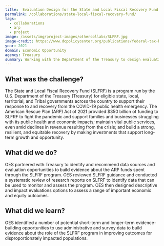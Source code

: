 ```yaml
---
title:  Evaluation Design for the State and Local Fiscal Recovery Fund
permalink: /collaborations/state-local-fiscal-recovery-fund/
tags:
  - collaborations
  - arp
  - project
image: /assets/img/project-images/othercollabs/SLFRF.jpg
image-credit: https://www.dcpolicycenter.org/publications/federal-tax-bill-will-increase-district-revenue-no-windfall/
year: 2021
domain: Economic Opportunity
agency: Treasury
summary: Working with the Department of the Treasury to design evaluations of a fiscal transfer program
---
```

## What was the challenge? 

The State and Local Fiscal Recovery Fund (SLFRF) is a program run by the U.S. Department of the Treasury (Treasury) for eligible state, local, territorial, and Tribal governments across the country to support their response to and recovery from the COVID-19 public health emergency. The American Rescue Plan (ARP) Act of 2021 provided $350 billion of funding to SLFRF to fight the pandemic and support families and businesses struggling with its public health and economic impacts; maintain vital public services, even amid declines in revenue resulting from the crisis; and build a strong, resilient, and equitable recovery by making investments that support long-term growth and opportunity. 

## What did we do? 

OES partnered with Treasury to identify and recommend data sources and evaluation opportunities to build evidence about the ARP funds spent through the SLFRF program. OES reviewed SLFRF guidance and conducted a systematic review of research reports on SLFRF to identify data that can be used to monitor and assess the program. OES then designed descriptive and impact evaluations options to assess a range of important economic and equity outcomes.

## What did we learn?

OES identified a number of potential short-term and longer-term evidence-building opportunities to use administrative and survey data to build evidence about the role of the SLFRF program in improving outcomes for disproportionately impacted populations.
